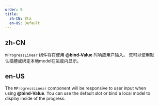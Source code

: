 ```yaml
---
order: 9
title:
  zh-CN: 默认
  en-US: Default
---
```


## zh-CN

`MProgressLinear` 组件将在使用 **@bind-Value** 时响应用户输入。 您可以使用默认插槽或绑定本地model在进度内显示。

## en-US

The `MProgressLinear` component will be responsive to user input when using **@bind-Value**. You can use the default
slot or bind a local model to display inside of the progress. 
